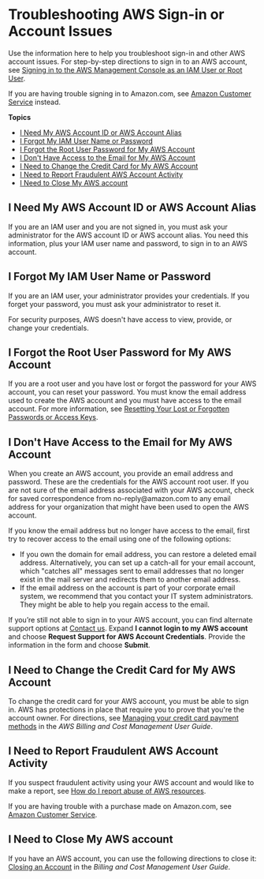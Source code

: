 # Troubleshooting AWS Sign\-in or Account Issues<a name="troubleshoot-aws-sign-in"></a>

Use the information here to help you troubleshoot sign\-in and other AWS account issues\. For step\-by\-step directions to sign in to an AWS account, see [Signing in to the AWS Management Console as an IAM User or Root User](console.md)\.

If you are having trouble signing in to Amazon\.com, see [Amazon Customer Service](https://www.amazon.com/gp/help/customer/contact-us/) instead\.

**Topics**
+ [I Need My AWS Account ID or AWS Account Alias](#troubleshoot-need-aws-account-id-or-alias)
+ [I Forgot My IAM User Name or Password](#troubleshoot-need-aws-account-id-or-alias)
+ [I Forgot the Root User Password for My AWS Account](#troubleshoot-forgot-password)
+ [I Don't Have Access to the Email for My AWS Account](#troubleshoot_general_lost-root-creds)
+ [I Need to Change the Credit Card for My AWS Account](#troubleshoot-change-credit-card)
+ [I Need to Report Fraudulent AWS Account Activity](#troubleshoot-report-suspicious-account-activity)
+ [I Need to Close My AWS account](#troublehoot-close-aws-account)

## I Need My AWS Account ID or AWS Account Alias<a name="troubleshoot-need-aws-account-id-or-alias"></a>

If you are an IAM user and you are not signed in, you must ask your administrator for the AWS account ID or AWS account alias\. You need this information, plus your IAM user name and password, to sign in to an AWS account\.

## I Forgot My IAM User Name or Password<a name="troubleshoot-need-aws-account-id-or-alias"></a>

If you are an IAM user, your administrator provides your credentials\. If you forget your password, you must ask your administrator to reset it\.

For security purposes, AWS doesn't have access to view, provide, or change your credentials\.

## I Forgot the Root User Password for My AWS Account<a name="troubleshoot-forgot-password"></a>

If you are a root user and you have lost or forgot the password for your AWS account, you can reset your password\. You must know the email address used to create the AWS account and you must have access to the email account\. For more information, see [Resetting Your Lost or Forgotten Passwords or Access Keys](id_credentials_access-keys_retrieve.md)\.

## I Don't Have Access to the Email for My AWS Account<a name="troubleshoot_general_lost-root-creds"></a>

When you create an AWS account, you provide an email address and password\. These are the credentials for the AWS account root user\. If you are not sure of the email address associated with your AWS account, check for saved correspondence from no\-reply@amazon\.com to any email address for your organization that might have been used to open the AWS account\.

If you know the email address but no longer have access to the email, first try to recover access to the email using one of the following options:
+ If you own the domain for email address, you can restore a deleted email address\. Alternatively, you can set up a catch\-all for your email account, which "catches all" messages sent to email addresses that no longer exist in the mail server and redirects them to another email address\.
+ If the email address on the account is part of your corporate email system, we recommend that you contact your IT system administrators\. They might be able to help you regain access to the email\.

If you’re still not able to sign in to your AWS account, you can find alternate support options at [Contact us](https://aws.amazon.com/contact-us/)\. Expand **I cannot login to my AWS account** and choose **Request Support for AWS Account Credentials**\. Provide the information in the form and choose **Submit**\.

## I Need to Change the Credit Card for My AWS Account<a name="troubleshoot-change-credit-card"></a>

To change the credit card for your AWS account, you must be able to sign in\. AWS has protections in place that require you to prove that you're the account owner\. For directions, see [Managing your credit card payment methods](https://docs.aws.amazon.com/awsaccountbilling/latest/aboutv2/manage-cc.html) in the *AWS Billing and Cost Management User Guide*\.

## I Need to Report Fraudulent AWS Account Activity<a name="troubleshoot-report-suspicious-account-activity"></a>

If you suspect fraudulent activity using your AWS account and would like to make a report, see [How do I report abuse of AWS resources](http://aws.amazon.com/premiumsupport/knowledge-center/report-aws-abuse/)\.

If you are having trouble with a purchase made on Amazon\.com, see [Amazon Customer Service](https://www.amazon.com/gp/help/customer/contact-us/)\.

## I Need to Close My AWS account<a name="troublehoot-close-aws-account"></a>

If you have an AWS account, you can use the following directions to close it: [Closing an Account](https://docs.aws.amazon.com/awsaccountbilling/latest/aboutv2/close-account.html) in the *Billing and Cost Management User Guide*\.